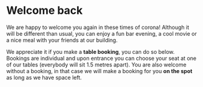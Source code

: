 # **Welcome** back

We are happy to welcome you again in these times of corona! Although it will be different than usual,
you can enjoy a fun bar evening, a cool movie or a nice meal with your friends at our building.

We appreciate it if you make a **table booking**, you can do so below. Bookings are individual and upon
entrance you can choose your seat at one of our tables (everybody will sit 1.5 metres apart). You are also
welcome without a booking, in that case we will make a booking for you **on the spot** as long
as we have space left.

